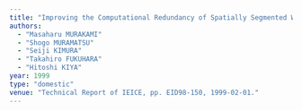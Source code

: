 ```yaml
---
title: "Improving the Computational Redundancy of Spatially Segmented Wavelet Transform"
authors:
  - "Masaharu MURAKAMI"
  - "Shogo MURAMATSU"
  - "Seiji KIMURA"
  - "Takahiro FUKUHARA"
  - "Hitoshi KIYA"
year: 1999
type: "domestic"
venue: "Technical Report of IEICE, pp. EID98-150, 1999-02-01."
---
```

